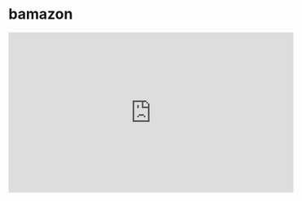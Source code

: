 # bamazon
<iframe width="560" height="315" src="https://www.youtube.com/embed/iu_4OceMyWY" frameborder="0" allow="accelerometer; autoplay; encrypted-media; gyroscope; picture-in-picture" allowfullscreen></iframe>
